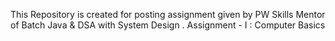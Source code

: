 This Repository is created for posting assignment given by PW Skills Mentor of Batch Java & DSA with System Design .
Assignment - I : Computer Basics
